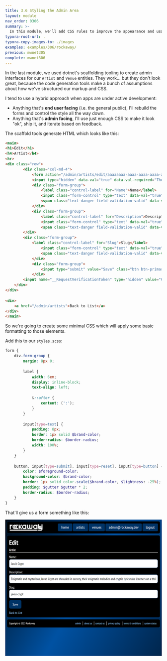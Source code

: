 ```yaml
---
title: 3.6 Styling the Admin Area
layout: module
nav_order: 0306
summary: >-
  In this module, we'll add CSS rules to improve the appearance and usability of our admin pages.
typora-root-url: .
typora-copy-images-to: ./images
examples: examples/306/rockaway/
previous: mwnet305
complete: mwnet306
---
```


In the last module, we used dotnet's scaffolding tooling to create admin interfaces for our `Artist` and `Venue` entities. They work... but they don't look great, because the code generation tools make a bunch of assumptions about how we've structured our markup and CSS.

I tend to use a hybrid approach when apps are under active development:

*  Anything that's **end user facing** (i.e. the general public), I'll rebuild the forms and control the style all the way down.
* Anything that's **admin facing**, I'll use just enough CSS to make it look "ok", ship it, and iterate based on feedback.

The scaffold tools generate HTML which looks like this:

```html
<main>
<h1>Edit</h1>
<h4>Artist</h4>
<hr>
<div class="row">
        <div class="col-md-4">
			<form action="/admin/artists/edit/aaaaaaaa-aaaa-aaaa-aaaa-aaaaaaaaaa10" method="post">
			<input type="hidden" data-val="true" data-val-required="The Id field is required." id="Id" name="Id" value="aaaaaaaa-aaaa-aaaa-aaaa-aaaaaaaaaa10">
			<div class="form-group">
				<label class="control-label" for="Name">Name</label>
				<input class="form-control" type="text" data-val="true" data-val-maxlength="The field Name must be a string or array type with a maximum length of '100'." data-val-maxlength-max="100" data-val-required="The Name field is required." id="Name" maxlength="100" name="Name" value="Java’s Crypt">
				<span class="text-danger field-validation-valid" data-valmsg-for="Name" data-valmsg-replace="true"></span>
			</div>
			<div class="form-group">
				<label class="control-label" for="Description">Description</label>
				<input class="form-control" type="text" data-val="true" data-val-maxlength="The field Description must be a string or array type with a maximum length of '500'." data-val-maxlength-max="500" data-val-required="The Description field is required." id="Description" maxlength="500" name="Description" value="Enigmatic and mysterious, Java’s Crypt are shrouded in secrecy, their enigmatic melodies and cryptic lyrics take listeners on a thrilling journey through the unknown realms of music.">
				<span class="text-danger field-validation-valid" data-valmsg-for="Description" data-valmsg-replace="true"></span>
		</div>
		<div class="form-group">
			<label class="control-label" for="Slug">Slug</label>
				<input class="form-control" type="text" data-val="true" data-val-maxlength="The field Slug must be a string or array type with a maximum length of '100'." data-val-maxlength-max="100" data-val-regex="Slug must be 2-100 characters and can only contain letters a-z, digits 0-9, and hyphens. It cannot start or end with a hyphen." data-val-regex-pattern="^[a-z0-9][a-z0-9-]{0,98}[a-z0-9]$" data-val-required="The Slug field is required." id="Slug" maxlength="100" name="Slug" value="javas-crypt">
                <span class="text-danger field-validation-valid" data-valmsg-for="Slug" data-valmsg-replace="true"></span>
            </div>
            <div class="form-group">
                <input type="submit" value="Save" class="btn btn-primary">
            </div>
        <input name="__RequestVerificationToken" type="hidden" value="CfDJ8KVJg2OGit9NspM46kenzoCsaCkO5awrz90QOa1OeJepgb7VUA7_u7qGcSC_hdbd4LU5YoGmH98chM4_Y-1bgBbIlWWXeaW7fxuh7fT6DgMLz6HZ5Bj72qU6TnUFVAjffyKbBHQ1BCgvD7H3DDrwjbEV6ckYy_GfmNLSn4L7F_lklZFVlMPuKysEvjDx0khKYQ"></form>
    </div>
</div>

<div>
    <a href="/admin/artists">Back to List</a>
</div>
</main>
```

So we're going to create some minimal CSS which will apply some basic formatting to those elements.

Add this to our `styles.scss`:

```scss
form {
    div.form-group {
        margin: 8px 0;

        label {
            width: 6em;
            display: inline-block;
            text-align: left;

            &::after {
                content: (':');
            }
        }

        input[type=text] {
            padding: 8px;
            border: 1px solid $brand-color;
            border-radius: $border-radius;
            width: 100%;
        }
    }

    button, input[type=submit], input[type=reset], input[type=button] {
        color: $foreground-color;
        background-color: $brand-color;
        border: 1px solid color.scale($brand-color, $lightness: -25%);
        padding: $gutter $gutter * 2;
        border-radius: $border-radius;
    }
}
```

That'll give us a form something like this:

![image-20230827125430122](images/image-20230827125430122.png)
